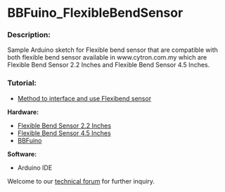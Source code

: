 # BBFuino_FlexibleBendSensor
<h3>Description:</h3>
Sample Arduino sketch for Flexible bend  sensor that are compatible with both flexible bend sensor available in www.cytron.com.my which are Flexible Bend Sensor 2.2 Inches and Flexible Bend Sensor 4.5 Inches. 
<h3>Tutorial:</h3>
<ul><li><a href="http://tutorial.cytron.com.my/2012/08/10/method-to-interface-and-use-flexibend-sensor/" target="_blank">Method to interface and use Flexibend sensor</a></li></ul>
<b>Hardware:</b>
<ul><li><a href="http://www.cytron.com.my/p-sn-flx-02" target="_blank">Flexible Bend Sensor 2.2 Inches</a></li>
<li><a href="http://www.cytron.com.my/p-sn-flx-01" target="_blank">Flexible Bend Sensor 4.5 Inches</a></li>
<li><a href="http://www.cytron.com.my/p-bbfuino" target="_blank">BBFuino</a></li>
</ul>
<b>Software:</b>
<ul><li>Arduino IDE</li></ul>

Welcome to our <a href="http://forum.cytron.com.my" target="_blank">technical forum</a> for further inquiry. 

